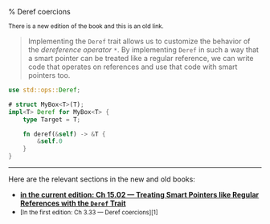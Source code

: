 % Deref coercions

<small>There is a new edition of the book and this is an old link.</small>

> Implementing the `Deref` trait allows us to customize the behavior of the _dereference operator_ `*`. By implementing `Deref` in such a way that a smart pointer can be treated like a regular reference, we can write code that operates on references and use that code with smart pointers too.

```rust
use std::ops::Deref;

# struct MyBox<T>(T);
impl<T> Deref for MyBox<T> {
    type Target = T;

    fn deref(&self) -> &T {
        &self.0
    }
}
```

---

Here are the relevant sections in the new and old books:

* **[in the current edition: Ch 15.02 — Treating Smart Pointers like Regular References with the `Deref` Trait][2]**
* <small>[In the first edition: Ch 3.33 — Deref coercions][1]</small>

[2]: ch15-02-deref.html

